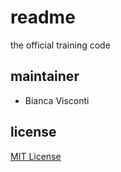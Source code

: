 # readme

the official training code

## maintainer 

- Bianca Visconti

## license

[MIT License](https://github.com/BiancaVisconti/training-code/blob/master/LICENSE)